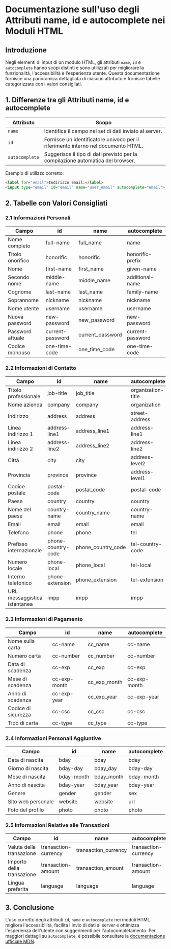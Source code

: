 # Documentazione sull'uso degli Attributi name, id e autocomplete nei Moduli HTML

## Introduzione
Negli elementi di input di un modulo HTML, gli attributi `name`, `id` e `autocomplete` hanno scopi distinti e sono utilizzati per migliorare la funzionalità, l'accessibilità e l'esperienza utente. Questa documentazione fornisce una panoramica dettagliata di ciascun attributo e fornisce tabelle categorizzate con i valori consigliati.

## 1. Differenze tra gli Attributi name, id e autocomplete

| Attributo    | Scopo |
|-------------|----------------------------------------------|
| `name`      | Identifica il campo nel set di dati inviato al server. |
| `id`        | Fornisce un identificatore univoco per il riferimento interno nel documento HTML. |
| `autocomplete` | Suggerisce il tipo di dati previsto per la compilazione automatica del browser. |

Esempio di utilizzo corretto:
```html
<label for="email">Indirizzo Email:</label>
<input type="email" id="email" name="user_email" autocomplete="email">
```

## 2. Tabelle con Valori Consigliati

### 2.1 Informazioni Personali
| Campo             | id           | name        | autocomplete       |
|------------------|-------------|------------|--------------------|
| Nome completo   | full-name    | full_name  | name               |
| Titolo onorifico | honorific   | honorific  | honorific-prefix   |
| Nome            | first-name  | first_name | given-name         |
| Secondo nome   | middle-name | middle_name| additional-name    |
| Cognome        | last-name   | last_name  | family-name        |
| Soprannome     | nickname    | nickname   | nickname           |
| Nome utente    | username    | username   | username           |
| Nuova password | new-password| new_password | new-password     |
| Password attuale | current-password | current_password | current-password |
| Codice monouso | one-time-code | one_time_code | one-time-code |

### 2.2 Informazioni di Contatto
| Campo                 | id                 | name            | autocomplete       |
|----------------------|------------------|----------------|------------------|
| Titolo professionale | job-title        | job_title      | organization-title |
| Nome azienda         | company          | company        | organization     |
| Indirizzo           | address          | address        | street-address   |
| Linea indirizzo 1   | address-line1    | address_line1  | address-line1    |
| Linea indirizzo 2   | address-line2    | address_line2  | address-line2    |
| Città             | city             | city           | address-level2   |
| Provincia          | province         | province       | address-level1   |
| Codice postale     | postal-code      | postal_code    | postal-code      |
| Paese              | country          | country        | country          |
| Nome del paese     | country-name     | country_name   | country-name     |
| Email             | email            | email          | email            |
| Telefono          | phone            | phone          | tel              |
| Prefisso internazionale | phone-country-code | phone_country_code | tel-country-code |
| Numero locale      | phone-local      | phone_local    | tel-local        |
| Interno telefonico | phone-extension  | phone_extension | tel-extension   |
| URL messaggistica istantanea | impp | impp | impp |

### 2.3 Informazioni di Pagamento
| Campo             | id        | name       | autocomplete |
|------------------|----------|-----------|-------------|
| Nome sulla carta | cc-name  | cc_name   | cc-name     |
| Numero carta     | cc-number | cc_number | cc-number   |
| Data di scadenza | cc-exp   | cc_exp    | cc-exp      |
| Mese di scadenza | cc-exp-month | cc_exp_month | cc-exp-month |
| Anno di scadenza | cc-exp-year | cc_exp_year | cc-exp-year |
| Codice di sicurezza | cc-csc | cc_csc | cc-csc |
| Tipo di carta    | cc-type  | cc_type   | cc-type     |

### 2.4 Informazioni Personali Aggiuntive
| Campo             | id          | name         | autocomplete  |
|------------------|------------|-------------|--------------|
| Data di nascita  | bday       | bday        | bday        |
| Giorno di nascita | bday-day   | bday_day    | bday-day    |
| Mese di nascita  | bday-month | bday_month  | bday-month  |
| Anno di nascita  | bday-year  | bday_year   | bday-year   |
| Genere          | gender     | gender      | sex         |
| Sito web personale | website | website | url         |
| Foto del profilo | photo      | photo       | photo       |

### 2.5 Informazioni Relative alle Transazioni
| Campo                   | id                    | name                  | autocomplete        |
|------------------------|----------------------|----------------------|-------------------|
| Valuta della transazione | transaction-currency | transaction_currency | transaction-currency |
| Importo della transazione | transaction-amount  | transaction_amount   | transaction-amount |
| Lingua preferita        | language            | language             | language           |

## 3. Conclusione
L'uso corretto degli attributi `id`, `name` e `autocomplete` nei moduli HTML migliora l'accessibilità, facilita l'invio di dati al server e ottimizza l'esperienza dell'utente con suggerimenti per l'autocompletamento.
Per maggiori dettagli su `autocomplete`, è possibile consultare la [documentazione ufficiale MDN](https://developer.mozilla.org/en-US/docs/Web/HTML/Attributes/autocomplete).

